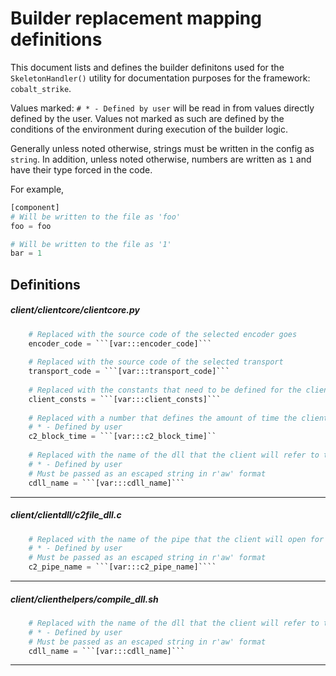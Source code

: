 # Builder replacement mapping definitions

This document lists and defines the builder definitons used for the `SkeletonHandler()` utility for documentation purposes for the framework: `cobalt_strike`.

Values marked: `# * - Defined by user` will be read in from values directly defined by the user. Values not marked as such are defined by the conditions of the environment during execution of the builder logic.

Generally unless noted otherwise, strings must be written in the config as `string`. In addition, unless noted otherwise, numbers are written as `1` and have their type forced in the code.

For example,
```python
[component]
# Will be written to the file as 'foo'
foo = foo

# Will be written to the file as '1'
bar = 1
```

## Definitions
##### client/clientcore/clientcore.py
```python
    # Replaced with the source code of the selected encoder goes
    encoder_code = ```[var:::encoder_code]```
    
    # Replaced with the source code of the selected transport 
    transport_code = ```[var:::transport_code]```
    
    # Replaced with the constants that need to be defined for the client to fuctionally operate
    client_consts = ```[var:::client_consts]```
    
    # Replaced with a number that defines the amount of time the client will wait between batches of jobs
    # * - Defined by user
    c2_block_time = ```[var:::c2_block_time]``
    
    # Replaced with the name of the dll that the client will refer to the embedded dll as
    # * - Defined by user
    # Must be passed as an escaped string in r'aw' format
    cdll_name = ```[var:::cdll_name]```
```
----

##### client/clientdll/c2file_dll.c
```python
    # Replaced with the name of the pipe that the client will open for the beacon
    # * - Defined by user
    # Must be passed as an escaped string in r'aw' format
    c2_pipe_name = ```[var:::c2_pipe_name]````
```
----

##### client/clienthelpers/compile_dll.sh
```python
    # Replaced with the name of the dll that the client will refer to the embedded dll as
    # * - Defined by user
    # Must be passed as an escaped string in r'aw' format
    cdll_name = ```[var:::cdll_name]```
```
----
